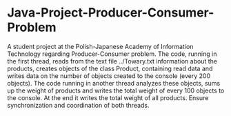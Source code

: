 # Java-Project-Producer-Consumer-Problem
A student project at the Polish-Japanese Academy of Information Technology regarding Producer-Consumer problem.
The code, running in the first thread, reads from the text file ../Towary.txt information about the products, creates objects of the class Product, containing read data and writes data on the number of objects created to the console (every 200 objects).
The code running in another thread analyzes these objects, sums up the weight of products and writes the total weight of every 100 objects to the console. At the end it writes the total weight of all products. Ensure synchronization and coordination of both threads.
